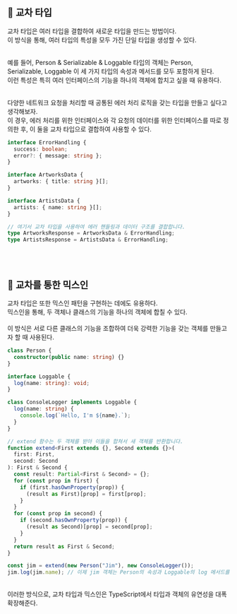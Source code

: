 ## 🐽 교차 타입

교차 타입은 여러 타입을 결합하여 새로운 타입을 만드는 방법이다.<br/>
이 방식을 통해, 여러 타입의 특성을 모두 가진 단일 타입을 생성할 수 있다.<br/><br/> 

예를 들어, Person & Serializable & Loggable 타입의 객체는 Person, Serializable, Loggable 이 세 가지 타입의 속성과 메서드를 모두 포함하게 된다.<br/> 
이런 특성은 특히 여러 인터페이스의 기능을 하나의 객체에 합치고 싶을 때 유용하다.<br/><br/>

다양한 네트워크 요청을 처리할 때 공통된 에러 처리 로직을 갖는 타입을 만들고 싶다고 생각해보자.<br/>
이 경우, 에러 처리를 위한 인터페이스와 각 요청의 데이터를 위한 인터페이스를 따로 정의한 후, 이 둘을 교차 타입으로 결합하여 사용할 수 있다.

```TypeScript
interface ErrorHandling {
  success: boolean;
  error?: { message: string };
}

interface ArtworksData {
  artworks: { title: string }[];
}

interface ArtistsData {
  artists: { name: string }[];
}

// 여기서 교차 타입을 사용하여 에러 핸들링과 데이터 구조를 결합합니다.
type ArtworksResponse = ArtworksData & ErrorHandling;
type ArtistsResponse = ArtistsData & ErrorHandling;
```

<br/><br/>

## 🐽 교차를 통한 믹스인

교차 타입은 또한 믹스인 패턴을 구현하는 데에도 유용하다. <br/>
믹스인을 통해, 두 객체나 클래스의 기능을 하나의 객체에 합칠 수 있다. <br/><br/>
이 방식은 서로 다른 클래스의 기능을 조합하여 더욱 강력한 기능을 갖는 객체를 만들고자 할 때 사용된다.

```TypeScript
class Person {
  constructor(public name: string) {}
}

interface Loggable {
  log(name: string): void;
}

class ConsoleLogger implements Loggable {
  log(name: string) {
    console.log(`Hello, I'm ${name}.`);
  }
}

// extend 함수는 두 객체를 받아 이들을 합쳐서 새 객체를 반환합니다.
function extend<First extends {}, Second extends {}>(
  first: First,
  second: Second
): First & Second {
  const result: Partial<First & Second> = {};
  for (const prop in first) {
    if (first.hasOwnProperty(prop)) {
      (result as First)[prop] = first[prop];
    }
  }
  for (const prop in second) {
    if (second.hasOwnProperty(prop)) {
      (result as Second)[prop] = second[prop];
    }
  }
  return result as First & Second;
}

const jim = extend(new Person("Jim"), new ConsoleLogger());
jim.log(jim.name); // 이제 jim 객체는 Person의 속성과 Loggable의 log 메서드를 모두 사용할 수 있습니다.
```

<br/>
이러한 방식으로, 교차 타입과 믹스인은 TypeScript에서 타입과 객체의 유연성을 대폭 확장해준다.

